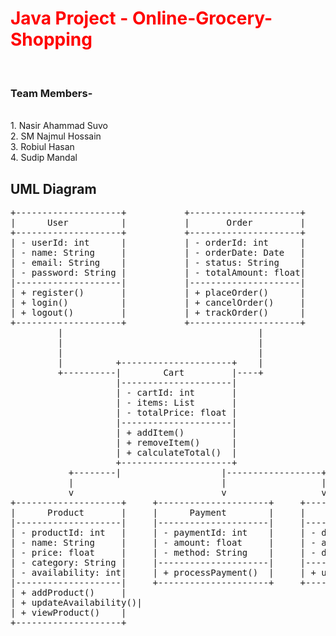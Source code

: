 <h1 style = "color:red;">Java Project - Online-Grocery-Shopping</h1>
<br><h3>Team Members-</h3>
<br>1. Nasir Ahammad Suvo
<br>2. SM Najmul Hossain
<br>3. Robiul Hasan
<br>4. Sudip Mandal
<h2 > UML Diagram </h2>
<pre>
+--------------------+           +---------------------+         
|      User          |           |       Order         |
+--------------------+           +---------------------+
| - userId: int      |           | - orderId: int      |
| - name: String     |           | - orderDate: Date   |
| - email: String    |           | - status: String    |
| - password: String |           | - totalAmount: float|
|--------------------|           |---------------------|
| + register()       |           | + placeOrder()      |
| + login()          |           | + cancelOrder()     |
| + logout()         |           | + trackOrder()      |
+--------------------+           +---------------------+
         |                                     |
         |                                     |
         |                                     |
         |          +---------------------+    |
         +----------|        Cart         |----+
                    |---------------------|
                    | - cartId: int       |
                    | - items: List       |
                    | - totalPrice: float |
                    |---------------------|
                    | + addItem()         |
                    | + removeItem()      |
                    | + calculateTotal()  |
                    +---------------------+
           +--------|                   |------------------+
           |                            |                  |
           v                            v                  v
+--------------------+     +---------------------+     +--------------------------+
|      Product       |     |      Payment        |     |    Delivery              |
|--------------------|     |---------------------|     |--------------------------|
| - productId: int   |     | - paymentId: int    |     | - deliveryId: int        |
| - name: String     |     | - amount: float     |     | - address: String        |
| - price: float     |     | - method: String    |     | - deliveryStatus: String |
| - category: String |     |---------------------|     |----------------------    |
| - availability: int|     | + processPayment()  |     | + updateStatus()         |
|--------------------|     +---------------------+     +--------------------------+
| + addProduct()     |
| + updateAvailability()|
| + viewProduct()    |
+--------------------+

</pre>
